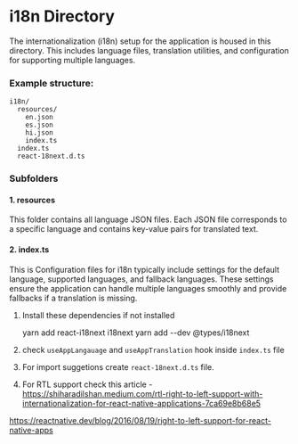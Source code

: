 # i18n Directory

The internationalization (i18n) setup for the application is housed in this directory. This includes language files, translation utilities, and configuration for supporting multiple languages.

### Example structure:

    i18n/
      resources/
        en.json
        es.json
        hi.json
        index.ts
      index.ts
      react-18next.d.ts

### Subfolders

#### 1. **resources**

This folder contains all language JSON files. Each JSON file corresponds to a specific language and contains key-value pairs for translated text.

#### 2. **index.ts**

This is Configuration files for i18n typically include settings for the default language, supported languages, and fallback languages. These settings ensure the application can handle multiple languages smoothly and provide fallbacks if a translation is missing.

1. Install these dependencies if not installed

   yarn add react-i18next i18next
   yarn add --dev @types/i18next

2. check `useAppLangauage` and `useAppTranslation` hook inside `index.ts` file
3. For import suggetions create `react-18next.d.ts` file.
4. For RTL support check this article -
   https://shiharadilshan.medium.com/rtl-right-to-left-support-with-internationalization-for-react-native-applications-7ca69e8b68e5

https://reactnative.dev/blog/2016/08/19/right-to-left-support-for-react-native-apps
